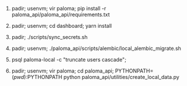 
1. padir; usenvm; vir paloma; pip install -r paloma_api/paloma_api/requirements.txt

2. padir; usenvm; cd dashboard; yarn install

3. padir; ./scripts/sync_secrets.sh

4. padir; usenvm; ./paloma_api/scripts/alembic/local_alembic_migrate.sh

5. psql paloma-local -c "truncate users cascade";

6. padir; usenvm; vir paloma; cd paloma_api; PYTHONPATH=$(pwd):$PYTHONPATH python paloma_api/utilities/create_local_data.py

